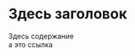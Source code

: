 <div>
	<h1>
		Здесь заголовок
	</h1>
	<div >
		Здесь содержание
		<div>
			а это ссылка
		</div>
	</div>
</div>